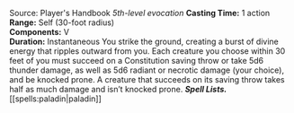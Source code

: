 Source: Player's Handbook
*5th-level evocation*
**Casting Time:** 1 action  
**Range:** Self (30-foot radius)  
**Components:** V  
**Duration:** Instantaneous
You strike the ground, creating a burst of divine energy that ripples outward from you. Each creature you choose within 30 feet of you must succeed on a Constitution saving throw or take 5d6 thunder damage, as well as 5d6 radiant or necrotic damage (your choice), and be knocked prone. A creature that succeeds on its saving throw takes half as much damage and isn’t knocked prone.
***Spell Lists.*** [[spells:paladin|paladin]]